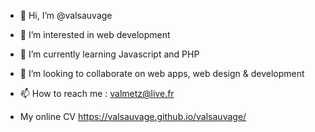- 👋 Hi, I’m @valsauvage
- 👀 I’m interested in web development
- 🌱 I’m currently learning Javascript and PHP
- 💞️ I’m looking to collaborate on web apps, web design & development
- 📫 How to reach me : valmetz@live.fr

- My online CV https://valsauvage.github.io/valsauvage/

<!---
valsauvage/valsauvage is a ✨ special ✨ repository because its `README.md` (this file) appears on your GitHub profile.
You can click the Preview link to take a look at your changes.
--->

